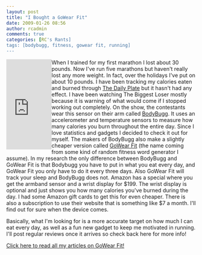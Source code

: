 ```yaml
---
layout: post
title: "I Bought a GoWear Fit"
date: 2009-01-26 08:56
author: rcadmin
comments: true
categories: [RC's Rants]
tags: [bodybugg, fitness, gowear fit, running]
---
```

<iframe src="http://rcm.amazon.com/e/cm?t=bitsmack-20&o=1&p=8&l=as1&asins=B001HX36A0&md=10FE9736YVPPT7A0FBG2&fc1=000000&IS2=1&lt1=_blank&m=amazon&lc1=0000FF&bc1=000000&bg1=FFFFFF&f=ifr" style="width:120px;height:240px;" scrolling="no" marginwidth="0" marginheight="0" frameborder="0" align="left"></iframe>When I trained for my first marathon I lost about 30 pounds. Now I've run five marathons but haven't really lost any more weight. In fact, over the holidays I've put on about 10 pounds. I have been tracking my calories eaten and burned through <a href="http://www.livestrong.com/thedailyplate/">The Daily Plate</a> but it hasn't had any effect. I have been watching The Biggest Loser mostly because it is warning of what would come if I stopped working out completely. On the show, the contestants wear this sensor on their arm called <a href="http://www.bodybugg.com/index.php">BodyBugg</a>. It uses an <span class="info-text">accelerometer and temperature sensors to measure how many calories you burn throughout the entire day. Since I love statistics and gadgets I decided to check it out for myself. The makers of BodyBugg also make a slightly cheaper version called <a href="http://www.gowearfit.com/">GoWear Fit</a> (the name coming from some kind of random fitness word generator I assume). In my research the only difference between BodyBugg and GoWear Fit is that Bodybugg you have to put in what you eat every day, and GoWear Fit you only have to do it every three days. Also GoWear Fit will track your sleep and BodyBugg does not. Amazon has a special where you get the armband sensor and a wrist display for $199. The wrist display is optional and just shows you how many calories you've burned during the day. I had some Amazon gift cards to get this for even cheaper. There is also a subscription to use their website that is something like $7 a month. I'll find out for sure when the device comes.</span>

Basically, what I'm looking for is a more accurate target on how much I can eat every day, as well as a fun new gadget to keep me motivated in running. I'll post regular reviews once it arrives so check back here for more info!

<a href="http://bitsmack.com/comics/tag/gowear-fit/">Click here to read all my articles on GoWear Fit!</a>
